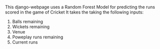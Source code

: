 This django-webpage uses a Random Forest Model for predicting the runs scored in the game of Cricket
It takes the taking the following inputs:
1) Balls remaining
2) Wickets remaining
3) Venue
4) Poweplay runs remaining
5) Current runs
